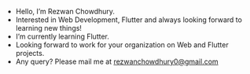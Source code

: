 - Hello, I’m Rezwan Chowdhury.
- Interested in Web Development, Flutter and always looking forward to learning new things!
- I’m currently learning Flutter.
- Looking forward to work for your organization on Web and Flutter projects.
- Any query? Please mail me at rezwanchowdhury0@gmail.com

<!---
rez1chy/rez1chy is a ✨ special ✨ repository because its `README.md` (this file) appears on your GitHub profile.
You can click the Preview link to take a look at your changes.
--->
